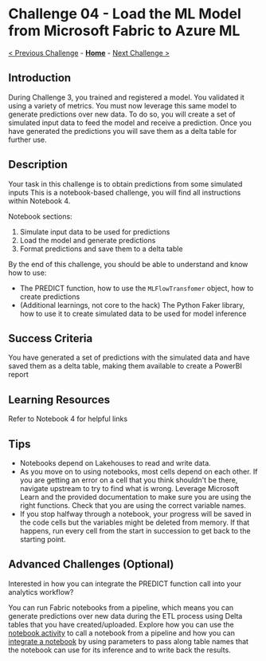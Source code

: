 # Challenge 04 - Load the ML Model from Microsoft Fabric to Azure ML

[< Previous Challenge](./Challenge-03.md) - **[Home](../README.md)** - [Next Challenge >](./Challenge-05.md)

## Introduction

During Challenge 3, you trained and registered a model. You validated it using a variety of metrics. You must now leverage this same model to generate predictions over new data. To do so, you will create a set of simulated input data to feed the model and receive a prediction. Once you have generated the predictions you will save them as a delta table for further use.

## Description
Your task in this challenge is to obtain predictions from some simulated inputs This is a notebook-based challenge, you will find all instructions within Notebook 4.

Notebook sections:
1. Simulate input data to be used for predictions
2. Load the model and generate predictions
3. Format predictions and save them to a delta table

By the end of this challenge, you should be able to understand and know how to use:
- The PREDICT function, how to use the `MLFlowTransfomer` object, how to create predictions
- (Additional learnings, not core to the hack) The Python Faker library, how to use it to create simulated data to be used for model inference


## Success Criteria

You have generated a set of predictions with the simulated data and have saved them as a delta table, making them available to create a PowerBI report

## Learning Resources

Refer to Notebook 4 for helpful links

## Tips

- Notebooks depend on Lakehouses to read and write data.
- As you move on to using notebooks, most cells depend on each other. If you are getting an error on a cell that you think shouldn't be there, navigate upstream to try to find what is wrong. Leverage Microsoft Learn and the provided documentation to make sure you are using the right functions. Check that you are using the correct variable names.
- If you stop halfway through a notebook, your progress will be saved in the code cells but the variables might be deleted from memory. If that happens, run every cell from the start in succession to get back to the starting point.

## Advanced Challenges (Optional)

Interested in how you can integrate the PREDICT function call into your analytics workflow?

You can run Fabric notebooks from a pipeline, which means you can generate predictions over new data during the ETL process using Delta tables that you have created/uploaded. Explore how you can use the [notebook activity](https://learn.microsoft.com/en-us/fabric/data-factory/notebook-activity) to call a notebook from a pipeline and how you can [integrate a notebook](https://learn.microsoft.com/en-us/fabric/data-engineering/author-execute-notebook#integrate-a-notebook) by using parameters to pass along table names that the notebook can use for its inference and to write back the results.
